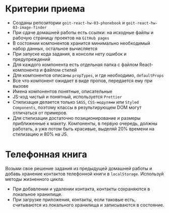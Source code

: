 # Критерии приема

- Созданы репозитории `goit-react-hw-03-phonebook` и
  `goit-react-hw-03-image-finder`
- При сдаче домашней работы есть ссылки: на исходные файлы и рабочую страницу
  проектов на `GitHub pages`
- В состоянии компонентов хранится минимально необходимый набор данных,
  остальное вычисляется
- При запуске кода задания, в консоли нету ошибок и предупреждений
- Для каждого компонента есть отдельная папка с файлом React-компонента и файлом
  стилей
- Для компонентов описаны `propTypes`, и где необходимо, `defaultProps`
- Все что компонент ожидает в виде пропов, передается ему при вызове
- Имена компонентов понятные, описательные
- JS-код чистый и понятный, используется `Prettier`
- Стилизация делается только `SASS`, `CSS-модулями` или `Styled Components`,
  поэтому классы в результирующем DOM могут отличаться от примеров.
- Для стилизации достаточно позиционирование и размеры приближенные к макету.
  Компоненты, в первую очередь, должны работать, а уже потом быть красивые,
  выделяй 20% времени на стилизацию и 80% на JS.
  
# Телефонная книга

Возьми свое решение задания из предыдущей домашней работы и добавь хранение
контактов телефонной книги в `localStorage`. Используй методы жизненного цикла.

- При добавлении и удалении контакта, контакты сохраняются в локальное
  хранилище.
- При загрузке приложения, контакты, если таковые есть, считываются из
  локального хранилища и записываются в состояние.

